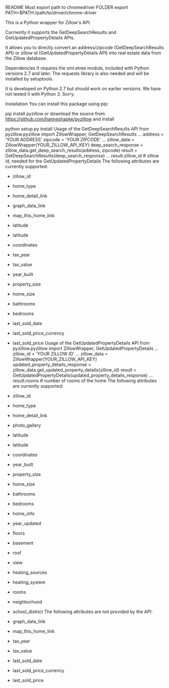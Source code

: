 README
Must export path to chromedriver FOLDER
export PATH=$PATH:/path/to/driver/chrome-driver

This is a Python wrapper for Zillow's API.

Currrently it supports the GetDeepSearchResults and GetUpdatedPropertyDetails APIs.

It allows you to directly convert an address/zipcode (GetDeepSearchResults API) or zillow id (GetUpdatedPropertyDetails API) into real estate data from the Zillow database.

Dependencies
It requires the xml.etree module, included with Python versions 2.7 and later. The requests library is also needed and will be installed by setuptools.

It is developed on Python 2.7 but should work on earlier versions. We have not tested it with Python 3. Sorry.

Installation
You can install this package using pip:

pip install pyzillow
or download the source from https://github.com/hanneshapke/pyzillow and install

python setup.py install
Usage of the GetDeepSearchResults API
from pyzillow.pyzillow import ZillowWrapper, GetDeepSearchResults
...
address = 'YOUR ADDRESS'
zipcode = 'YOUR ZIPCODE'
...
zillow_data = ZillowWrapper(YOUR_ZILLOW_API_KEY)
deep_search_response = zillow_data.get_deep_search_results(address, zipcode)
result = GetDeepSearchResults(deep_search_response)
...
result.zillow_id # zillow id, needed for the GetUpdatedPropertyDetails
The following attributes are currently supported:

- zillow_id
- home_type
- home_detail_link
- graph_data_link
- map_this_home_link
- latitude
- latitude
- coordinates
- tax_year
- tax_value
- year_built
- property_size
- home_size
- bathrooms
- bedrooms
- last_sold_date
- last_sold_price_currency
- last_sold_price
Usage of the GetUpdatedPropertyDetails API
from pyzillow.pyzillow import ZillowWrapper, GetUpdatedPropertyDetails
...
zillow_id = 'YOUR ZILLOW ID'
...
zillow_data = ZillowWrapper(YOUR_ZILLOW_API_KEY)
updated_property_details_response = zillow_data.get_updated_property_details(zillow_id)
result = GetUpdatedPropertyDetails(updated_property_details_response)
...
result.rooms # number of rooms of the home
The following attributes are currently supported:

- zillow_id
- home_type
- home_detail_link
- photo_gallery
- latitude
- latitude
- coordinates
- year_built
- property_size
- home_size
- bathrooms
- bedrooms
- home_info
- year_updated
- floors
- basement
- roof
- view
- heating_sources
- heating_system
- rooms
- neighborhood
- school_district
The following attributes are not provided by the API:

- graph_data_link
- map_this_home_link
- tax_year
- tax_value
- last_sold_date
- last_sold_price_currency
- last_sold_price
